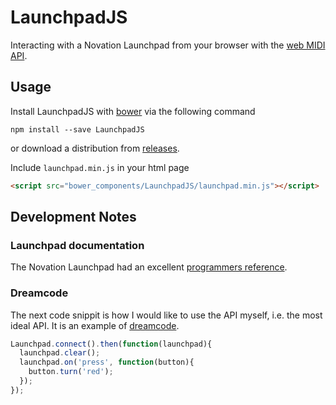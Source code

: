 # LaunchpadJS
Interacting with a Novation Launchpad from your browser with the [web MIDI API][midi-web].

## Usage

Install LaunchpadJS with [bower][] via the following command

```shell
npm install --save LaunchpadJS
```

or download a distribution from [releases][].

Include `launchpad.min.js` in your html page

```html
<script src="bower_components/LaunchpadJS/launchpad.min.js"></script>
```

## Development Notes

### Launchpad documentation

The Novation Launchpad had an excellent [programmers reference][reference].

### Dreamcode
The next code snippit is how I would like to use the API myself, i.e. the most ideal API. It is an example of [dreamcode][].

```js
Launchpad.connect().then(function(launchpad){
  launchpad.clear();
  launchpad.on('press', function(button){
    button.turn('red');
  });
});
```

[midi-web]: https://webaudio.github.io/web-midi-api/
[bower]: http://bower.io/
[releases]: https://github.com/dvberkel/LaunchpadJS/releases
[reference]: https://d19ulaff0trnck.cloudfront.net/sites/default/files/novation/downloads/4080/launchpad-programmers-reference.pdf
[dreamcode]: http://hood.ie/initiatives/#dreamcode
